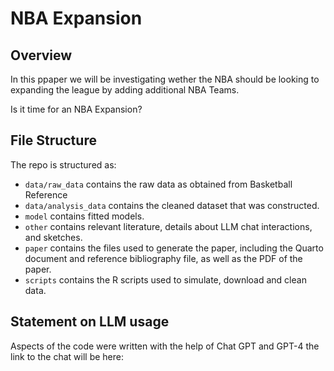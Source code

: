 # NBA Expansion

## Overview

In this ppaper we will be investigating wether the NBA should be looking to expanding the league by adding additional NBA Teams.

Is it time for an NBA Expansion?


## File Structure

The repo is structured as:

-   `data/raw_data` contains the raw data as obtained from Basketball Reference
-   `data/analysis_data` contains the cleaned dataset that was constructed.
-   `model` contains fitted models. 
-   `other` contains relevant literature, details about LLM chat interactions, and sketches.
-   `paper` contains the files used to generate the paper, including the Quarto document and reference bibliography file, as well as the PDF of the paper. 
-   `scripts` contains the R scripts used to simulate, download and clean data.


## Statement on LLM usage

Aspects of the code were written with the help of Chat GPT and GPT-4 the link to the chat will be here:
